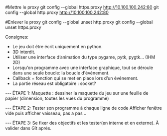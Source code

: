 #Mettre le proxy
git config --global https.proxy http://10.100.100.242:80
git config --global http.proxy http://10.100.100.242:80

#Enlever le proxy
git config --global unset http.proxy 
git config --global unset https.proxy

Consignes:

- Le jeu doit être écrit uniquement en python.
- 3D interdit.
- Utiliser une interface d’animation du type pygame, pytk, pygtk… (IHM 2D)
- Lorsqu’on programme avec une interface graphique, tout se déroule dans une seule boucle: la boucle d'événement.
- Callback = fonction qui se met en place lors d’un événement.
- La partie réseau est obligatoire : socket?

--- ÉTAPE 1:
 Maquette : dessiner la maquette du jeu sur une feuille de papier (dimension, toutes les vues du programme)

--- ÉTAPE 2:
Tester son programme à chaque ligne de code
Afficher fenêtre vide puis afficher vaisseau, pas a pas ..

--- ÉTAPE 3:
 Se fixer des objectifs et les tester(en interne et en externe).
À valider dans Gît après.